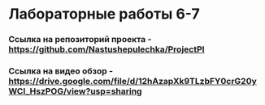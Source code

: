 # Лабораторные работы 6-7

### Ссылка на репозиторий проекта - https://github.com/Nastushepulechka/ProjectPI
### Ссылка на видео обзор - https://drive.google.com/file/d/12hAzapXk9TLzbFY0crG20yWCl_HszPOG/view?usp=sharing
